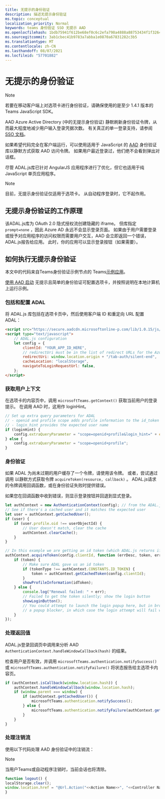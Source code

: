 ```yaml
---
title: 无提示的身份验证
description: 描述无提示身份验证
ms.topic: conceptual
localization_priority: Normal
keywords: teams 身份验证 SSO 无提示 AAD
ms.openlocfilehash: 1bdb75941f612be68ef0c6c2efa798a4888a88753434f1f3264243a135decc14
ms.sourcegitcommit: 3ab1cbec41b9783a7abba1e0870a67831282c3b5
ms.translationtype: MT
ms.contentlocale: zh-CN
ms.lasthandoff: 08/07/2021
ms.locfileid: "57701882"
---
```

# <a name="silent-authentication"></a>无提示的身份验证

> [!NOTE]
> 若要在移动客户端上对选项卡进行身份验证，请确保使用的是至少 1.4.1 版本的 Teams JavaScript SDK。

AAD Azure Active Directory (中的无提示身份验证) 静默刷新身份验证令牌，从而最大程度地减少用户输入登录凭据次数。 有关真正的单一登录支持，请参阅 [SSO 文档](~/tabs/how-to/authentication/auth-aad-sso.md)。

如果希望代码完全在客户端运行，可以使用适用于 JavaScript 的 [AAD](/azure/active-directory/develop/active-directory-authentication-libraries) 身份验证库以静默方式获取 AAD 访问令牌。 如果用户最近登录过，他们绝不会看到弹出对话框。

尽管 ADAL.js库已针对 AngularJS 应用程序进行了优化，但它也适用于纯 JavaScript 单页应用程序。

> [!NOTE]
> 目前，无提示身份验证仅适用于选项卡。 从自动程序登录时，它不起作用。

## <a name="how-silent-authentication-works"></a>无提示身份验证的工作原理

该ADAL.js库为 OAuth 2.0 隐式授权流创建隐藏的 iframe。 但库指定 `prompt=none` ，因此 Azure AD 永远不会显示登录页面。 如果由于用户需要登录或授予对应用程序的访问权限而需要用户交互，AAD 会立即返回一个错误，ADAL.js报告给应用。 此时，你的应用可以显示登录按钮（如果需要）。

## <a name="how-to-do-silent-authentication"></a>如何执行无提示身份验证

本文中的代码来自Teams身份验证示例节点的 Teams[示例应用](https://github.com/OfficeDev/Microsoft-Teams-Samples/blob/main/samples/app-auth/nodejs/src/views/tab/silent/silent.hbs)。

[使用 AAD 启动](https://github.com/OfficeDev/Microsoft-Teams-Samples/tree/main/samples/tab-channel-group-config-page-auth/csharp) 无提示且简单的身份验证可配置选项卡，并按照说明在本地计算机上运行示例。

### <a name="include-and-configure-adal"></a>包括和配置 ADAL

将 ADAL.js 库包括在选项卡页中，然后使用客户端 ID 和重定向 URL 配置 ADAL：

```html
<script src="https://secure.aadcdn.microsoftonline-p.com/lib/1.0.15/js/adal.min.js" integrity="sha384-lIk8T3uMxKqXQVVfFbiw0K/Nq+kt1P3NtGt/pNexiDby2rKU6xnDY8p16gIwKqgI" crossorigin="anonymous"></script>
<script type="text/javascript">
    // ADAL.js configuration
    let config = {
        clientId: "YOUR_APP_ID_HERE",
        // redirectUri must be in the list of redirect URLs for the Azure AD app
        redirectUri: window.location.origin + "/tab-auth/silent-end",
        cacheLocation: "localStorage",
        navigateToLoginRequestUrl: false,
    };
</script>
```

### <a name="get-the-user-context"></a>获取用户上下文

在选项卡的内容页中，调用 `microsoftTeams.getContext()` 获取当前用户的登录提示。 在调用 AAD 时，这用作 loginHint。

```javascript
// Set up extra query parameters for ADAL
// - openid and profile scope adds profile information to the id_token
// - login_hint provides the expected user name
if (loginHint) {
    config.extraQueryParameter = "scope=openid+profile&login_hint=" + encodeURIComponent(loginHint);
} else {
    config.extraQueryParameter = "scope=openid+profile";
}
```

### <a name="authenticate"></a>身份验证

如果 ADAL 为尚未过期的用户缓存了一个令牌，请使用该令牌。 或者，尝试通过调用 以静默方式获取令牌 `acquireToken(resource, callback)` 。 ADAL.js请求的令牌调用回调函数，或在身份验证失败时提供错误。

如果您在回调函数中收到错误，则显示登录按钮并回退到显式登录。

```javascript
let authContext = new AuthenticationContext(config); // from the ADAL.js library
// See if there's a cached user and it matches the expected user
let user = authContext.getCachedUser();
if (user) {
    if (user.profile.oid !== userObjectId) {
        // User doesn't match, clear the cache
        authContext.clearCache();
    }
}

// In this example we are getting an id token (which ADAL.js returns if we ask for resource = clientId)
authContext.acquireToken(config.clientId, function (errDesc, token, err, tokenType) {
    if (token) {
        // Make sure ADAL gave us an id token
        if (tokenType !== authContext.CONSTANTS.ID_TOKEN) {
            token = authContext.getCachedToken(config.clientId);
        }
        showProfileInformation(idToken);
    } else {
        console.log("Renewal failed: " + err);
        // Failed to get the token silently; show the login button
        showLoginButton();
        // You could attempt to launch the login popup here, but in browsers this could be blocked by
        // a popup blocker, in which case the login attempt will fail with the reason FailedToOpenWindow.
    }
});
```

### <a name="process-the-return-value"></a>处理返回值

ADAL.js登录回调页中调用来分析 AAD `AuthenticationContext.handleWindowCallback(hash)` 的结果。

检查用户是否有效，并调用 `microsoftTeams.authentication.notifySuccess()` 或 `microsoftTeams.authentication.notifyFailure()` 将状态报告给主选项卡内容页。

```javascript
if (authContext.isCallback(window.location.hash)) {
    authContext.handleWindowCallback(window.location.hash);
    if (window.parent === window) {
        if (authContext.getCachedUser()) {
            microsoftTeams.authentication.notifySuccess();
        } else {
            microsoftTeams.authentication.notifyFailure(authContext.getLoginError());
        }
    }
}
```

### <a name="handle-sign-out-flow"></a>处理注销流

使用以下代码处理 AAD 身份验证中的注销流：

> [!NOTE]
> 当用户Teams或自动程序注销时，当前会话也将清除。

```javascript
function logout() {
localStorage.clear();
window.location.href = "@Url.Action("<<Action Name>>", "<<Controller Name>>")";
}
```
